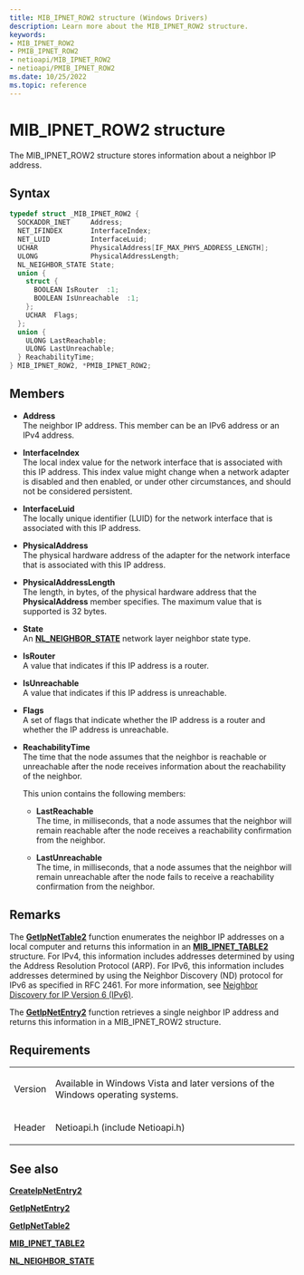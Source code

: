 ```yaml
---
title: MIB_IPNET_ROW2 structure (Windows Drivers)
description: Learn more about the MIB_IPNET_ROW2 structure.
keywords:
- MIB_IPNET_ROW2
- PMIB_IPNET_ROW2
- netioapi/MIB_IPNET_ROW2
- netioapi/PMIB_IPNET_ROW2
ms.date: 10/25/2022
ms.topic: reference
---
```


# MIB\_IPNET\_ROW2 structure

The MIB\_IPNET\_ROW2 structure stores information about a neighbor IP address.

## Syntax

``` c++
typedef struct _MIB_IPNET_ROW2 {
  SOCKADDR_INET     Address;
  NET_IFINDEX       InterfaceIndex;
  NET_LUID          InterfaceLuid;
  UCHAR             PhysicalAddress[IF_MAX_PHYS_ADDRESS_LENGTH];
  ULONG             PhysicalAddressLength;
  NL_NEIGHBOR_STATE State;
  union {
    struct {
      BOOLEAN IsRouter  :1;
      BOOLEAN IsUnreachable  :1;
    };
    UCHAR  Flags;
  };
  union {
    ULONG LastReachable;
    ULONG LastUnreachable;
  } ReachabilityTime;
} MIB_IPNET_ROW2, *PMIB_IPNET_ROW2;
```

## Members

- **Address**  
   The neighbor IP address. This member can be an IPv6 address or an IPv4 address.

- **InterfaceIndex**  
   The local index value for the network interface that is associated with this IP address. This index value might change when a network adapter is disabled and then enabled, or under other circumstances, and should not be considered persistent.

- **InterfaceLuid**  
   The locally unique identifier (LUID) for the network interface that is associated with this IP address.

- **PhysicalAddress**  
   The physical hardware address of the adapter for the network interface that is associated with this IP address.

- **PhysicalAddressLength**  
   The length, in bytes, of the physical hardware address that the **PhysicalAddress** member specifies. The maximum value that is supported is 32 bytes.

- **State**  
   An [**NL\_NEIGHBOR\_STATE**](/windows/win32/api/nldef/ne-nldef-nl_neighbor_state) network layer neighbor state type.

- **IsRouter**  
   A value that indicates if this IP address is a router.

- **IsUnreachable**  
   A value that indicates if this IP address is unreachable.

- **Flags**  
   A set of flags that indicate whether the IP address is a router and whether the IP address is unreachable.

- **ReachabilityTime**  
   The time that the node assumes that the neighbor is reachable or unreachable after the node receives information about the reachability of the neighbor.

   This union contains the following members:

    - **LastReachable**  
       The time, in milliseconds, that a node assumes that the neighbor will remain reachable after the node receives a reachability confirmation from the neighbor.

    - **LastUnreachable**  
       The time, in milliseconds, that a node assumes that the neighbor will remain unreachable after the node fails to receive a reachability confirmation from the neighbor.

## Remarks

The [**GetIpNetTable2**](getipnettable2.md) function enumerates the neighbor IP addresses on a local computer and returns this information in an [**MIB\_IPNET\_TABLE2**](mib-ipnet-table2.md) structure. For IPv4, this information includes addresses determined by using the Address Resolution Protocol (ARP). For IPv6, this information includes addresses determined by using the Neighbor Discovery (ND) protocol for IPv6 as specified in RFC 2461. For more information, see [Neighbor Discovery for IP Version 6 (IPv6)](https://go.microsoft.com/fwlink/p/?linkid=84044).

The [**GetIpNetEntry2**](getipnetentry2.md) function retrieves a single neighbor IP address and returns this information in a MIB\_IPNET\_ROW2 structure.

## Requirements

<table>
<tbody>
<tr class="odd">
<td><p>Version</p></td>
<td><p>Available in Windows Vista and later versions of the Windows operating systems.</p></td>
</tr>
<tr class="even">
<td><p>Header</p></td>
<td>Netioapi.h (include Netioapi.h)</td>
</tr>
</tbody>
</table>

## See also

[**CreateIpNetEntry2**](createipnetentry2.md)

[**GetIpNetEntry2**](getipnetentry2.md)

[**GetIpNetTable2**](getipnettable2.md)

[**MIB\_IPNET\_TABLE2**](mib-ipnet-table2.md)

[**NL\_NEIGHBOR\_STATE**](/windows/win32/api/nldef/ne-nldef-nl_neighbor_state)
